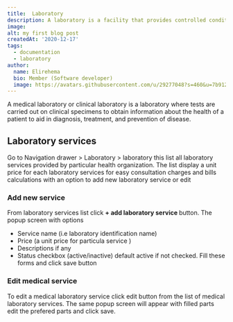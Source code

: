 ```yaml
---
title:  Laboratory
description: A laboratory is a facility that provides controlled conditions in which scientific or technological research, experiments, and measurement may be perfomed.
image: 
alt: my first blog post
createdAt: '2020-12-17'
tags:
  - documentation
  - laboratory
author:
  name: Elirehema
  bio: Member (Software developer)
  image: https://avatars.githubusercontent.com/u/29277048?s=460&u=7b9129df86f037dc4fb021e22ecbf252f308e688&v=4
---
```


A medical laboratory or clinical laboratory is a laboratory where tests are carried out on clinical specimens to obtain information about the health of a patient to aid in diagnosis, treatment, and prevention of disease. 

## Laboratory services 
Go to Navigation drawer > Laboratory > laboratory this list all laboratory services provided by particular health organization. The list display a unit price for each laboratory services for easy consultation charges and bills calculations with an option to add new laboratory service or edit <c-image src="laboratory.png" alt="Laboratory services list"></c-image>


### Add new service
From laboratory services list click <strong class="button">+ add laboratory service </strong> button. The popup screen with options 
- Service name (i.e laboratory identification name) 
- Price (a unit price for particula service )
- Descriptions if any
- Status checkbox (active/inactive) default active if not checked.
Fill these forms and click save button <c-image src="create_lab-service.png" alt="Create laboratory service"></c-image>

### Edit medical service
To edit a medical laboratory service click edit button  <icon icon="pencil"></icon> from the list of medical laboratory services. The same popup screen will appear with filled parts edit the prefered parts and click save. 
